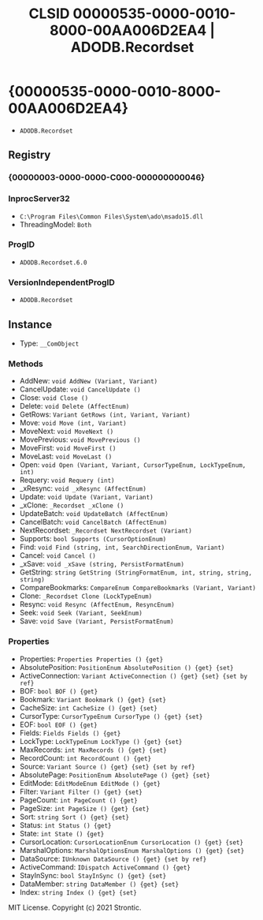 ﻿---
title: "CLSID 00000535-0000-0010-8000-00AA006D2EA4 | ADODB.Recordset"
excerpt: What is COM-Object CLSID 00000535-0000-0010-8000-00AA006D2EA4?
---

# {00000535-0000-0010-8000-00AA006D2EA4}

* `ADODB.Recordset`

## Registry


### {00000003-0000-0000-C000-000000000046}


### InprocServer32

* `C:\Program Files\Common Files\System\ado\msado15.dll`
* ThreadingModel: `Both`

### ProgID

* `ADODB.Recordset.6.0`

### VersionIndependentProgID

* `ADODB.Recordset`

## Instance

* Type: `__ComObject`

### Methods

* AddNew: `void AddNew (Variant, Variant)`
* CancelUpdate: `void CancelUpdate ()`
* Close: `void Close ()`
* Delete: `void Delete (AffectEnum)`
* GetRows: `Variant GetRows (int, Variant, Variant)`
* Move: `void Move (int, Variant)`
* MoveNext: `void MoveNext ()`
* MovePrevious: `void MovePrevious ()`
* MoveFirst: `void MoveFirst ()`
* MoveLast: `void MoveLast ()`
* Open: `void Open (Variant, Variant, CursorTypeEnum, LockTypeEnum, int)`
* Requery: `void Requery (int)`
* _xResync: `void _xResync (AffectEnum)`
* Update: `void Update (Variant, Variant)`
* _xClone: `_Recordset _xClone ()`
* UpdateBatch: `void UpdateBatch (AffectEnum)`
* CancelBatch: `void CancelBatch (AffectEnum)`
* NextRecordset: `_Recordset NextRecordset (Variant)`
* Supports: `bool Supports (CursorOptionEnum)`
* Find: `void Find (string, int, SearchDirectionEnum, Variant)`
* Cancel: `void Cancel ()`
* _xSave: `void _xSave (string, PersistFormatEnum)`
* GetString: `string GetString (StringFormatEnum, int, string, string, string)`
* CompareBookmarks: `CompareEnum CompareBookmarks (Variant, Variant)`
* Clone: `_Recordset Clone (LockTypeEnum)`
* Resync: `void Resync (AffectEnum, ResyncEnum)`
* Seek: `void Seek (Variant, SeekEnum)`
* Save: `void Save (Variant, PersistFormatEnum)`

### Properties

* Properties: `Properties Properties () {get} `
* AbsolutePosition: `PositionEnum AbsolutePosition () {get} {set} `
* ActiveConnection: `Variant ActiveConnection () {get} {set} {set by ref}`
* BOF: `bool BOF () {get} `
* Bookmark: `Variant Bookmark () {get} {set} `
* CacheSize: `int CacheSize () {get} {set} `
* CursorType: `CursorTypeEnum CursorType () {get} {set} `
* EOF: `bool EOF () {get} `
* Fields: `Fields Fields () {get} `
* LockType: `LockTypeEnum LockType () {get} {set} `
* MaxRecords: `int MaxRecords () {get} {set} `
* RecordCount: `int RecordCount () {get} `
* Source: `Variant Source () {get} {set} {set by ref}`
* AbsolutePage: `PositionEnum AbsolutePage () {get} {set} `
* EditMode: `EditModeEnum EditMode () {get} `
* Filter: `Variant Filter () {get} {set} `
* PageCount: `int PageCount () {get} `
* PageSize: `int PageSize () {get} {set} `
* Sort: `string Sort () {get} {set} `
* Status: `int Status () {get} `
* State: `int State () {get} `
* CursorLocation: `CursorLocationEnum CursorLocation () {get} {set} `
* MarshalOptions: `MarshalOptionsEnum MarshalOptions () {get} {set} `
* DataSource: `IUnknown DataSource () {get} {set by ref}`
* ActiveCommand: `IDispatch ActiveCommand () {get} `
* StayInSync: `bool StayInSync () {get} {set} `
* DataMember: `string DataMember () {get} {set} `
* Index: `string Index () {get} {set} `

MIT License. Copyright (c) 2021 Strontic.


